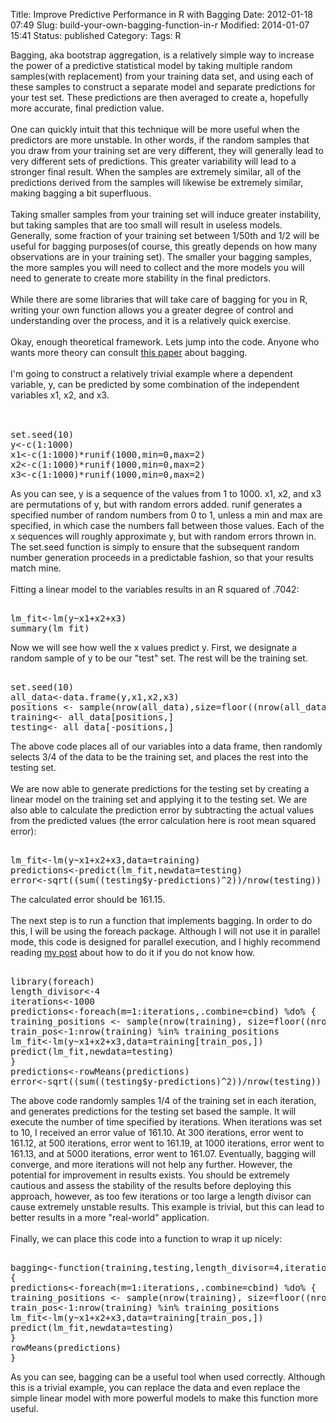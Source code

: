 Title: Improve Predictive Performance in R with Bagging
Date: 2012-01-18 07:49
Slug: build-your-own-bagging-function-in-r
Modified: 2014-01-07 15:41
Status: published
Category: 
Tags: R


<div class='post'>
Bagging, aka bootstrap aggregation, is a relatively simple way to increase the power of a predictive statistical model by taking multiple random samples(with replacement) from your training data set, and using each of these samples to construct a separate model and separate predictions for your test set. These predictions are then averaged to create a, hopefully more accurate, final prediction value.<br/><br/>   One can quickly intuit that this technique will be more useful when the predictors are more unstable. In other words, if the random samples that you draw from your training set are very different, they will generally lead to very different sets of predictions. This greater variability will lead to a stronger final result. When the samples are extremely similar, all of the predictions derived from the samples will likewise be extremely similar, making bagging a bit superfluous.<br/><br/> Taking smaller samples from your training set will induce greater instability, but taking samples that are too small will result in useless models. Generally, some fraction of your training set between 1/50th and 1/2 will be useful for bagging purposes(of course, this greatly depends on how many observations are in your training set). The smaller your bagging samples, the more samples you will need to collect and the more models you will need to generate to create more stability in the final predictors.<br/><br/> While there are some libraries that will take care of bagging for you in R, writing your own function allows you a greater degree of control and understanding over the process, and it is a relatively quick exercise.<br/><br/> Okay, enough theoretical framework. Lets jump into the code. Anyone who wants more theory can consult <a href="http://citeseerx.ist.psu.edu/viewdoc/download?doi=10.1.1.121.7654&rep=rep1&type=pdf">this paper</a> about bagging.<br/><br/> I'm going to construct a relatively trivial example where a dependent variable, y, can be predicted by some combination of the independent variables x1, x2, and x3.<br/><br/> <pre><br />set.seed(10)<br />y<-c(1:1000)<br />x1<-c(1:1000)*runif(1000,min=0,max=2)<br />x2<-c(1:1000)*runif(1000,min=0,max=2)<br />x3<-c(1:1000)*runif(1000,min=0,max=2)<br /></pre> As you can see, y is a sequence of the values from 1 to 1000. x1, x2, and x3 are permutations of y, but with random errors added. runif generates a specified number of random numbers from 0 to 1, unless a min and max are specified, in which case the numbers fall between those values. Each of the x sequences will roughly approximate y, but with random errors thrown in. The set.seed function is simply to ensure that the subsequent random number generation proceeds in a predictable fashion, so that your results match mine.<br/><br/> Fitting a linear model to the variables results in an R squared of .7042: <pre><br />lm_fit<-lm(y~x1+x2+x3)<br />summary(lm_fit)<br /></pre> Now we will see how well the x values predict y. First, we designate a random sample of y to be our "test" set. The rest will be the training set. <pre><br />set.seed(10)<br />all_data<-data.frame(y,x1,x2,x3)<br />positions <- sample(nrow(all_data),size=floor((nrow(all_data)/4)*3))<br />training<- all_data[positions,]<br />testing<- all_data[-positions,]<br /></pre> The above code places all of our variables into a data frame, then randomly selects 3/4 of the data to be the training set, and places the rest into the testing set.<br/><br/> We are now able to generate predictions for the testing set by creating a linear model on the training set and applying it to the testing set. We are also able to calculate the prediction error by subtracting the actual values from the predicted values (the error calculation here is root mean squared error): <pre><br />lm_fit<-lm(y~x1+x2+x3,data=training)<br />predictions<-predict(lm_fit,newdata=testing)<br />error<-sqrt((sum((testing$y-predictions)^2))/nrow(testing))<br /></pre> The calculated error should be 161.15.<br/><br/> The next step is to run a function that implements bagging. In order to do this, I will be using the foreach package. Although I will not use it in parallel mode, this code is designed for parallel execution, and I highly recommend reading <a href="http://viksalgorithms.blogspot.com/2012/01/parallel-r-loops-for-windows-and-linux.html">my post</a> about how to do it if you do not know how. <pre><br />library(foreach)<br />length_divisor<-4<br />iterations<-1000<br />predictions<-foreach(m=1:iterations,.combine=cbind) %do% {<br />training_positions <- sample(nrow(training), size=floor((nrow(training)/length_divisor)))<br />train_pos<-1:nrow(training) %in% training_positions<br />lm_fit<-lm(y~x1+x2+x3,data=training[train_pos,])<br />predict(lm_fit,newdata=testing)<br />}<br />predictions<-rowMeans(predictions)<br />error<-sqrt((sum((testing$y-predictions)^2))/nrow(testing))<br /></pre> The above code randomly samples 1/4 of the training set in each iteration, and generates predictions for the testing set based the sample. It will execute the number of time specified by iterations. When iterations was set to 10, I received an error value of 161.10. At 300 iterations, error went to 161.12, at 500 iterations, error went to 161.19, at 1000 iterations, error went to 161.13, and at 5000 iterations, error went to 161.07. Eventually, bagging will converge, and more iterations will not help any further. However, the potential for improvement in results exists. You should be extremely cautious and assess the stability of the results before deploying this approach, however, as too few iterations or too large a length divisor can cause extremely unstable results. This example is trivial, but this can lead to better results in a more "real-world" application.<br/><br/> Finally, we can place this code into a function to wrap it up nicely: <pre><br />bagging<-function(training,testing,length_divisor=4,iterations=1000)<br />{<br />predictions<-foreach(m=1:iterations,.combine=cbind) %do% {<br />training_positions <- sample(nrow(training), size=floor((nrow(training)/length_divisor)))<br />train_pos<-1:nrow(training) %in% training_positions<br />lm_fit<-lm(y~x1+x2+x3,data=training[train_pos,])<br />predict(lm_fit,newdata=testing)<br />}<br />rowMeans(predictions)<br />}<br /></pre> As you can see, bagging can be a useful tool when used correctly. Although this is a trivial example, you can replace the data and even replace the simple linear model with more powerful models to make this function more useful.</div>